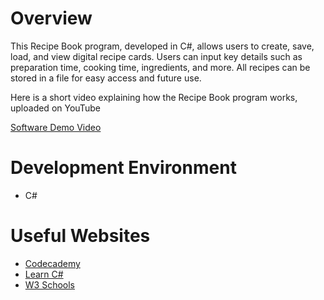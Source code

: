 # Overview

This Recipe Book program, developed in C#, allows users to create, save, load, and view digital recipe cards. Users can input key details such as preparation time, cooking time, ingredients, and more. All recipes can be stored in a file for easy access and future use.

Here is a short video explaining how the Recipe Book program works, uploaded on YouTube 

[Software Demo Video]([https://youtu.be/G1YM_EWv4yg])

# Development Environment

* C#

# Useful Websites

* [Codecademy]([https://www.codecademy.com/learn/learn-c-sharp])
* [Learn C#]([https://code.visualstudio.com/docs/setup/setup-overview](https://www.learncs.org/))
* [W3 Schools]([https://cdnapisec.kaltura.com/p/1157612/sp/115761200/embedIframeJs/uiconf_id/47306393/partner_id/1157612?iframeembed=true&playerId=kaltura_player_1687278321&entry_id=1_zyyx43ke](https://www.w3schools.com/cs/index.php))
